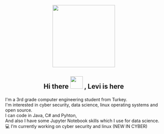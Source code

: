 <p align="center">  <img src="https://media.giphy.com/media/SmwsaXanCdOxy/giphy.gif" width="200" height="200">
<h2> <p align="center"> Hi there <img src="https://raw.githubusercontent.com/blackcater/blackcater/master/images/Hi.gif" width="40" height="40" > , Levi is here </h2>

I'm a 3rd grade computer engineering student from Turkey. <br>
I'm interested in cyber security, data science, linux operating systems and open source. <br>
I can code in Java, C# and Pyhton, <br>
And also I have some Jupyter Notebook skills which I use for data science. <br>
:computer: I’m currently working on cyber security and linux  (NEW IN CYBER) <br>

